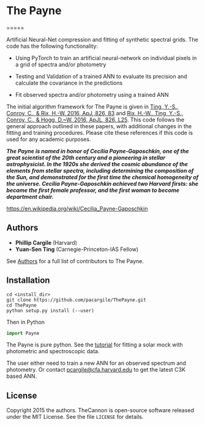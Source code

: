 # The Payne
=====

Artificial Neural-Net compression and fitting of synthetic spectral grids. The code has the following functionality:

* Using PyTorch to train an artificial neural-network on individual pixels in a grid of spectra and/or photometry

* Testing and Validation of a trained ANN to evaluate its precision and calculate the covariance in the predictions

* Fit observed spectra and/or photometry using a trained ANN

The initial algorithm framework for The Payne is given in [Ting, Y.-S., Conroy, C., & Rix, H.-W. 2016, ApJ, 826, 83](http://adsabs.harvard.edu/abs/2016ApJ...826...83T) and  [Rix, H.-W., Ting, Y.-S., Conroy, C., & Hogg, D.~W. 2016, ApJL, 826, L25](http://adsabs.harvard.edu/abs/2016ApJ...826L..25R). This code follows the general approach outlined in these papers, with additional changes in the fitting and training procedures. Please cite these references if this code is used for any academic purposes.

***The Payne is named in honor of Cecilia Payne-Gaposchkin, one of the great scientist of the 20th century and a pioneering in stellar astrophysicist. In the 1920s she derived the cosmic abundance of the elements from stellar spectra, including determining the composition of the Sun, and demonstrated for the first time the chemical homogeneity of the universe. Cecilia Payne-Gaposchkin achieved two Harvard firsts: she became the first female professor, and the first woman to become department chair.***

<https://en.wikipedia.org/wiki/Cecilia_Payne-Gaposchkin>


Authors
-------

* **Phillip Cargile** (Harvard)
* **Yuan-Sen Ting** (Carnegie-Princeton-IAS Fellow)

See [Authors](authors.rst) for a full list of contributors to The Payne.

Installation
------
```
cd <install_dir>
git clone https://github.com/pacargile/ThePayne.git
cd ThePayne
python setup.py install (--user)
```

Then in Python
```python
import Payne
```

The Payne is pure python.
See the [tutorial](demo/) for fitting a solar mock with photometric and spectroscopic data.

The user either need to train a new ANN for an observed spectrum and photometry. Or contact <pcargile@cfa.harvard.edu> to get the latest C3K based ANN. 


License
--------

Copyright 2015 the authors. TheCannon is open-source software released under 
the MIT License. See the file ``LICENSE`` for details.

